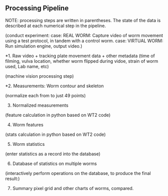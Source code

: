 ## Processing Pipeline ##

NOTE: processing steps are written in parentheses.  The state of the data is described at each numerical step in the pipeline.

(conduct experiment:
case: REAL WORM: Capture video of worm movement using a test protocol, in tandem with a control worm.
case: VIRTUAL WORM: Run simulation engine, output video.)

*1. Raw video + tracking plate movement data + other metadata (time of filming, vulva location, whether worm flipped during vidoe, strain of worm used, Lab name, etc)

(machine vision processing step)

*2. Measurements: Worm contour and skeleton

(normalize each from to just 49 points)

3. Normalized measurements

(feature calculation in python based on WT2 code)

4. Worm features

(stats calculation in python based on WT2 code)

5. Worm statistics

(enter statistics as a record into the database)

6. Database of statistics on multiple worms

(interactively perform operations on the database, to produce the final result:)

7. Summary pixel grid and other charts of worms, compared.
